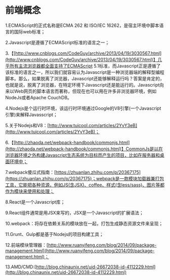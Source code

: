 # 前端概念 #
1.ECMAScript的正式名称是ECMA 262 和 ISO/IEC 16262，是宿主环境中脚本语言的国际web标准；

2.Javascript是遵循了ECMAScript标准的语言之一；

3.【[http://www.cnblogs.com/CodeGuy/archive/2013/04/19/3030567.html](http://www.cnblogs.com/CodeGuy/archive/2013/04/19/3030567.html)】几乎所有主流浏览器都全面支持了ECMAScript 5.1标准，而Javascript正是遵循了该标准的语言之一，所以我们就容易认为Javascript是一种浏览器端的解释型编程脚本。那么，如果脱离了浏览器，Javascript还能够解释运行吗？答案是肯定的，也就是说，脱离了浏览器，在特定环境下Javascript还是能运行的。Javascript向来以Web网页的脚本语言而著称，但现在也可以用在许多非浏览器环境，例如NodeJs或者Apache CouchDB。

4.Nodejs是个运行时环境，该运行时环境通过Google的V8引擎(一个Javascript引擎)来解释Javasscript；

5.关于Nodejs和V8：[http://www.tuicool.com/articles/2YvY3eB](http://www.tuicool.com/articles/2YvY3eB)；

6.【[http://zhaoda.net/webpack-handbook/commonjs.html](http://zhaoda.net/webpack-handbook/commonjs.html)】CommonJs是以在浏览器环境之外构建Javascript生态系统为目标而产生的项目，比如在服务器和桌面环境中；

7.webpack傻瓜式指南：[https://zhuanlan.zhihu.com/p/20367175](https://zhuanlan.zhihu.com/p/20367175)；webpack是一款模块加载器兼打包工具，它能把各种资源，例如JS(含JSX)、coffee、样式(含less/sass)、图片等都作为模块来使用和处理；

8.React是一个Javascript库；

9.React组件通常是用JSX来写的，JSX是一个Javascript的扩展语法；

10.webpack：将存在依赖关系的模块放在一起，打包生成静态资源文件来呈现；

11.Grunt、Gulp都是基于Nodejs的项目构建工具；

12.前端模块管理器：[http://www.ruanyifeng.com/blog/2014/09/package-management.html](http://www.ruanyifeng.com/blog/2014/09/package-management.html)；

13.AMD/CMD:[http://blog.chinaunix.net/uid-26672038-id-4112229.html](http://blog.chinaunix.net/uid-26672038-id-4112229.html)
